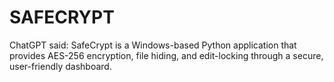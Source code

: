 # SAFECRYPT
ChatGPT said: SafeCrypt is a Windows-based Python application that provides AES-256 encryption, file hiding, and edit-locking through a secure, user-friendly dashboard.
